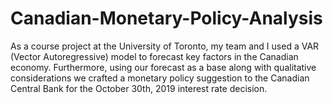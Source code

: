 # Canadian-Monetary-Policy-Analysis
As a course project at the University of Toronto, my team and I used a VAR (Vector Autoregressive) model to forecast key factors in the Canadian economy. Furthermore, using our forecast as a base along with qualitative considerations we crafted a monetary policy suggestion to the Canadian Central Bank for the October 30th, 2019 interest rate decision.
